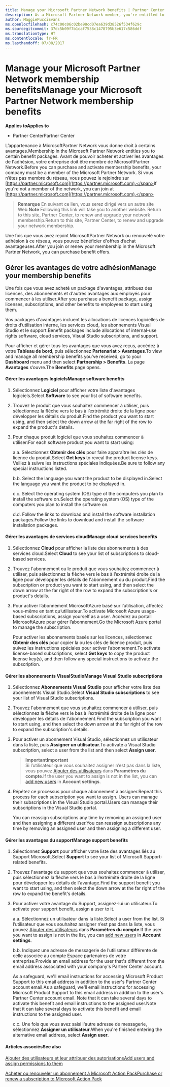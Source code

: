 ```yaml
---
title: Manage your Microsoft Partner Network benefits | Partner Center
description: As a Microsoft Partner Network member, you're entitled to certain membership benefits. Explains how to activate and manage your membership benefits on Partner Center.
author: MaggiePucciEvans
ms.openlocfilehash: c74c00c06c02be98cd07ea639d38526f534f629c
ms.sourcegitcommit: 37dc5b09f7b1caf7538c1478795b3e617c586ddf
ms.translationtype: HT
ms.contentlocale: fr-FR
ms.lasthandoff: 07/08/2017
---
```

# <a name="manage-your-microsoft-partner-network-membership-benefits"></a><span data-ttu-id="653c7-104">Manage your Microsoft Partner Network membership benefits</span><span class="sxs-lookup"><span data-stu-id="653c7-104">Manage your Microsoft Partner Network membership benefits</span></span>

**<span data-ttu-id="653c7-105">Applies to</span><span class="sxs-lookup"><span data-stu-id="653c7-105">Applies to</span></span>**

-  <span data-ttu-id="653c7-106">Partner Center</span><span class="sxs-lookup"><span data-stu-id="653c7-106">Partner Center</span></span>

<span data-ttu-id="653c7-107">L’appartenance à MicrosoftPartner Network vous donne droit à certains avantages.</span><span class="sxs-lookup"><span data-stu-id="653c7-107">Membership in the Microsoft Partner Network entitles you to certain benefit packages.</span></span> <span data-ttu-id="653c7-108">Avant de pouvoir acheter et activer les avantages de l'adhésion, votre entreprise doit être membre de MicrosoftPartner Network.</span><span class="sxs-lookup"><span data-stu-id="653c7-108">Before you can purchase and activate membership benefits, your company must be a member of the Microsoft Partner Network.</span></span> <span data-ttu-id="653c7-109">Si vous n’êtes pas membre du réseau, vous pouvez le rejoindre sur [https://partner.microsoft.com](https://partner.microsoft.com).</span><span class="sxs-lookup"><span data-stu-id="653c7-109">If you're not a member of the network, you can join at [https://partner.microsoft.com](https://partner.microsoft.com).</span></span>

><span data-ttu-id="653c7-110">**Remarque** En suivant ce lien, vous serez dirigé vers un autre site Web.</span><span class="sxs-lookup"><span data-stu-id="653c7-110">**Note** Following this link will take you to another website.</span></span> <span data-ttu-id="653c7-111">Return to this site, Partner Center, to renew and upgrade your network membership.</span><span class="sxs-lookup"><span data-stu-id="653c7-111">Return to this site, Partner Center, to renew and upgrade your network membership.</span></span>

<span data-ttu-id="653c7-112">Une fois que vous avez rejoint MicrosoftPartner Network ou renouvelé votre adhésion à ce réseau, vous pouvez bénéficier d'offres d’achat avantageuses.</span><span class="sxs-lookup"><span data-stu-id="653c7-112">After you join or renew your membership in the Microsoft Partner Network, you can purchase benefit offers.</span></span>


## <a name="manage-your-membership-benefits"></a><span data-ttu-id="653c7-113">Gérer les avantages de votre adhésion</span><span class="sxs-lookup"><span data-stu-id="653c7-113">Manage your membership benefits</span></span>

<span data-ttu-id="653c7-114">Une fois que vous avez acheté un package d'avantages, attribuez des licences, des abonnements et d'autres avantages aux employés pour commencer à les utiliser.</span><span class="sxs-lookup"><span data-stu-id="653c7-114">After you purchase a benefit package, assign licenses, subscriptions, and other benefits to employees to start using them.</span></span> 

<span data-ttu-id="653c7-115">Vos packages d'avantages incluent les allocations de licences logicielles de droits d’utilisation interne, les services cloud, les abonnements Visual Studio et le support.</span><span class="sxs-lookup"><span data-stu-id="653c7-115">Benefit packages include allocations of internal-use rights software, cloud services, Visual Studio subscriptions, and support.</span></span> 

<span data-ttu-id="653c7-116">Pour afficher et gérer tous les avantages que vous avez reçus, accédez à votre **Tableau de bord**, puis sélectionnez **Partenariat > Avantages**.</span><span class="sxs-lookup"><span data-stu-id="653c7-116">To view and manage all membership benefits you've received, go to your **Dashboard** menu and then select **Partnership > Benefits**.</span></span> <span data-ttu-id="653c7-117">La page **Avantages** s’ouvre.</span><span class="sxs-lookup"><span data-stu-id="653c7-117">The **Benefits** page opens.</span></span> 

#### <a name="manage-software-benefits"></a><span data-ttu-id="653c7-118">Gérer les avantages logiciels</span><span class="sxs-lookup"><span data-stu-id="653c7-118">Manage software benefits</span></span>

1.  <span data-ttu-id="653c7-119">Sélectionnez **Logiciel** pour afficher votre liste d'avantages logiciels.</span><span class="sxs-lookup"><span data-stu-id="653c7-119">Select **Software** to see your list of software benefits.</span></span> 

2.  <span data-ttu-id="653c7-120">Trouvez le produit que vous souhaitez commencer à utiliser, puis sélectionnez la flèche vers le bas à l’extrémité droite de la ligne pour développer les détails du produit.</span><span class="sxs-lookup"><span data-stu-id="653c7-120">Find the product you want to start using, and then select the down arrow at the far right of the row to expand the product's details.</span></span> 

3. <span data-ttu-id="653c7-121">Pour chaque produit logiciel que vous souhaitez commencer à utiliser:</span><span class="sxs-lookup"><span data-stu-id="653c7-121">For each software product you want to start using:</span></span>

    <span data-ttu-id="653c7-122">a.</span><span class="sxs-lookup"><span data-stu-id="653c7-122">a.</span></span> <span data-ttu-id="653c7-123">Sélectionnez **Obtenir des clés** pour faire apparaître les clés de licence du produit.</span><span class="sxs-lookup"><span data-stu-id="653c7-123">Select **Get keys** to reveal the product license keys.</span></span> <span data-ttu-id="653c7-124">Veillez à suivre les instructions spéciales indiquées.</span><span class="sxs-lookup"><span data-stu-id="653c7-124">Be sure to follow any special instructions listed.</span></span>

    <span data-ttu-id="653c7-125">b.</span><span class="sxs-lookup"><span data-stu-id="653c7-125">b.</span></span> <span data-ttu-id="653c7-126">Select the language you want the product to be displayed in.</span><span class="sxs-lookup"><span data-stu-id="653c7-126">Select the language you want the product to be displayed in.</span></span>

    <span data-ttu-id="653c7-127">c.</span><span class="sxs-lookup"><span data-stu-id="653c7-127">c.</span></span> <span data-ttu-id="653c7-128">Select the operating system (OS) type of the computers you plan to install the software on.</span><span class="sxs-lookup"><span data-stu-id="653c7-128">Select the operating system (OS) type of the computers you plan to install the software on.</span></span>

    <span data-ttu-id="653c7-129">d.</span><span class="sxs-lookup"><span data-stu-id="653c7-129">d.</span></span> <span data-ttu-id="653c7-130">Follow the links to download and install the software installation packages.</span><span class="sxs-lookup"><span data-stu-id="653c7-130">Follow the links to download and install the software installation packages.</span></span>


#### <a name="manage-cloud-services-benefits"></a><span data-ttu-id="653c7-131">Gérer les avantages de services cloud</span><span class="sxs-lookup"><span data-stu-id="653c7-131">Manage cloud services benefits</span></span>

1. <span data-ttu-id="653c7-132">Sélectionnez **Cloud** pour afficher la liste des abonnements à des services cloud.</span><span class="sxs-lookup"><span data-stu-id="653c7-132">Select **Cloud** to see your list of subscriptions to cloud-based services.</span></span>

2. <span data-ttu-id="653c7-133">Trouvez l'abonnement ou le produit que vous souhaitez commencer à utiliser, puis sélectionnez la flèche vers le bas à l’extrémité droite de la ligne pour développer les détails de l'abonnement ou du produit.</span><span class="sxs-lookup"><span data-stu-id="653c7-133">Find the subscription or product you want to start using, and then select the down arrow at the far right of the row to expand the subscription's or product's details.</span></span> 

3. <span data-ttu-id="653c7-134">Pour activer l’abonnement MicrosoftAzure basé sur l’utilisation, affectez vous-même en tant qu’utilisateur.</span><span class="sxs-lookup"><span data-stu-id="653c7-134">To activate Microsoft Azure usage-based subscriptions, assign yourself as a user.</span></span> <span data-ttu-id="653c7-135">Accédez au portail MicrosoftAzure pour gérer l’abonnement.</span><span class="sxs-lookup"><span data-stu-id="653c7-135">Go the Microsoft Azure portal to manage the subscription.</span></span>

    <span data-ttu-id="653c7-136">Pour activer les abonnements basés sur les licences, sélectionnez **Obtenir des clés** pour copier la ou les clés de licence produit, puis suivez les instructions spéciales pour activer l’abonnement.</span><span class="sxs-lookup"><span data-stu-id="653c7-136">To activate license-based subscriptions, select **Get keys** to copy the product license key(s), and then follow any special instructions to activate the subscription.</span></span>  


#### <a name="manage-visual-studio-subscriptions"></a><span data-ttu-id="653c7-137">Gérer les abonnements VisualStudio</span><span class="sxs-lookup"><span data-stu-id="653c7-137">Manage Visual Studio subscriptions</span></span>

1. <span data-ttu-id="653c7-138">Sélectionnez **Abonnements Visual Studio** pour afficher votre liste des abonnements Visual Studio.</span><span class="sxs-lookup"><span data-stu-id="653c7-138">Select **Visual Studio subscriptions** to see your list of Visual Studio subscriptions.</span></span> 

2. <span data-ttu-id="653c7-139">Trouvez l'abonnement que vous souhaitez commencer à utiliser, puis sélectionnez la flèche vers le bas à l’extrémité droite de la ligne pour développer les détails de l'abonnement.</span><span class="sxs-lookup"><span data-stu-id="653c7-139">Find the subscription you want to start using, and then select the down arrow at the far right of the row to expand the subscription's details.</span></span> 

3. <span data-ttu-id="653c7-140">Pour activer un abonnement Visual Studio, sélectionnez un utilisateur dans la liste, puis **Assigner un utilisateur**.</span><span class="sxs-lookup"><span data-stu-id="653c7-140">To activate a Visual Studio subscription, select a user from the list and then select **Assign user**.</span></span> 

    >**<span data-ttu-id="653c7-141">Important</span><span class="sxs-lookup"><span data-stu-id="653c7-141">Important</span></span>**<br>
<span data-ttu-id="653c7-142">Si l’utilisateur que vous souhaitez assigner n’est pas dans la liste, vous pouvez [Ajouter des utilisateurs](create-user-accounts-and-set-permissions.md) dans **Paramètres du compte**.</span><span class="sxs-lookup"><span data-stu-id="653c7-142">If the user you want to assign is not in the list, you can [add new users](create-user-accounts-and-set-permissions.md) in **Account settings**.</span></span>

3. <span data-ttu-id="653c7-143">Répétez ce processus pour chaque abonnement à assigner.</span><span class="sxs-lookup"><span data-stu-id="653c7-143">Repeat this process for each subscription you want to assign.</span></span> <span data-ttu-id="653c7-144">Users can manage their subscriptions in the Visual Studio portal.</span><span class="sxs-lookup"><span data-stu-id="653c7-144">Users can manage their subscriptions in the Visual Studio portal.</span></span> 

    <span data-ttu-id="653c7-145">You can reassign subscriptions any time by removing an assigned user and then assigning a different user.</span><span class="sxs-lookup"><span data-stu-id="653c7-145">You can reassign subscriptions any time by removing an assigned user and then assigning a different user.</span></span> 


#### <a name="manage-support-benefits"></a><span data-ttu-id="653c7-146">Gérer les avantages du support</span><span class="sxs-lookup"><span data-stu-id="653c7-146">Manage support benefits</span></span>

1. <span data-ttu-id="653c7-147">Sélectionnez **Support** pour afficher votre liste des avantages liés au Support Microsoft.</span><span class="sxs-lookup"><span data-stu-id="653c7-147">Select **Support** to see your list of Microsoft Support-related benefits.</span></span> 

2. <span data-ttu-id="653c7-148">Trouvez l'avantage du support que vous souhaitez commencer à utiliser, puis sélectionnez la flèche vers le bas à l’extrémité droite de la ligne pour développer les détails de l'avantage.</span><span class="sxs-lookup"><span data-stu-id="653c7-148">Find the support benefit you want to start using, and then select the down arrow at the far right of the row to expand the benefit's details.</span></span> 

3. <span data-ttu-id="653c7-149">Pour activer votre avantage du Support, assignez-lui un utilisateur.</span><span class="sxs-lookup"><span data-stu-id="653c7-149">To activate your support benefit, assign a user to it.</span></span> 
   
    <span data-ttu-id="653c7-150">a.</span><span class="sxs-lookup"><span data-stu-id="653c7-150">a.</span></span>  <span data-ttu-id="653c7-151">Sélectionnez un utilisateur dans la liste.</span><span class="sxs-lookup"><span data-stu-id="653c7-151">Select a user from the list.</span></span> <span data-ttu-id="653c7-152">Si l’utilisateur que vous souhaitez assigner n’est pas dans la liste, vous pouvez [Ajouter des utilisateurs](create-user-accounts-and-set-permissions.md) dans **Paramètres du compte**.</span><span class="sxs-lookup"><span data-stu-id="653c7-152">If the user you want to assign is not in the list, you can [add new users](create-user-accounts-and-set-permissions.md) in **Account settings**.</span></span>

    <span data-ttu-id="653c7-153">b.</span><span class="sxs-lookup"><span data-stu-id="653c7-153">b.</span></span>  <span data-ttu-id="653c7-154">Indiquez une adresse de messagerie de l’utilisateur différente de celle associée au compte Espace partenaires de votre entreprise.</span><span class="sxs-lookup"><span data-stu-id="653c7-154">Provide an email address for the user that's different from the email address associated with your company's Partner Center account.</span></span> 
    
    <span data-ttu-id="653c7-155">As a safeguard, we'll email instructions for accessing Microsoft Product Support to this email address in addition to the user's Partner Center account email.</span><span class="sxs-lookup"><span data-stu-id="653c7-155">As a safeguard, we'll email instructions for accessing Microsoft Product Support to this email address in addition to the user's Partner Center account email.</span></span> <span data-ttu-id="653c7-156">Note that it can take several days to activate this benefit and email instructions to the assigned user.</span><span class="sxs-lookup"><span data-stu-id="653c7-156">Note that it can take several days to activate this benefit and email instructions to the assigned user.</span></span>    
    
    <span data-ttu-id="653c7-157">c.</span><span class="sxs-lookup"><span data-stu-id="653c7-157">c.</span></span>  <span data-ttu-id="653c7-158">Une fois que vous avez saisi l'autre adresse de messagerie, sélectionnez **Assigner un utilisateur**.</span><span class="sxs-lookup"><span data-stu-id="653c7-158">When you're finished entering the alternative email address, select **Assign user**.</span></span> 


#### <a name="see-also"></a><span data-ttu-id="653c7-159">Articles associés</span><span class="sxs-lookup"><span data-stu-id="653c7-159">See also</span></span>

[<span data-ttu-id="653c7-160">Ajouter des utilisateurs et leur attribuer des autorisations</span><span class="sxs-lookup"><span data-stu-id="653c7-160">Add users and assign permissions to them</span></span>](create-user-accounts-and-set-permissions.md)

[<span data-ttu-id="653c7-161">Acheter ou renouveler un abonnement à Microsoft Action Pack</span><span class="sxs-lookup"><span data-stu-id="653c7-161">Purchase or renew a subscription to Microsoft Action Pack</span></span>](mpn-get-action-pack.md)


